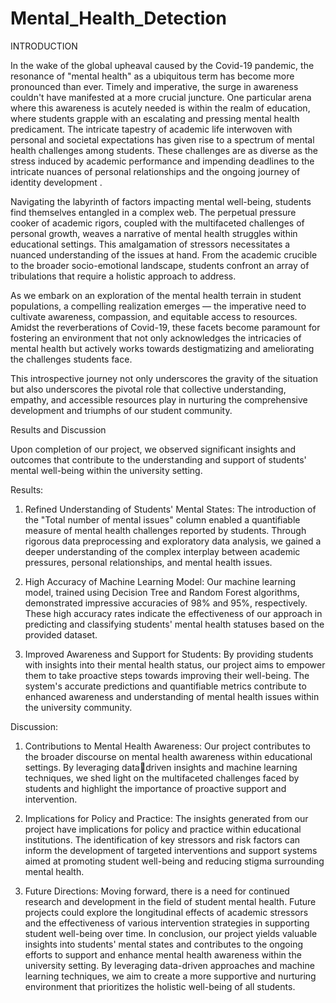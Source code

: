# Mental_Health_Detection

INTRODUCTION

In the wake of the global upheaval caused by the Covid-19 pandemic, the resonance of "mental 
health" as a ubiquitous term has become more pronounced than ever. Timely and imperative, 
the surge in awareness couldn't have manifested at a more crucial juncture. One particular arena 
where this awareness is acutely needed is within the realm of education, where students grapple 
with an escalating and pressing mental health predicament. The intricate tapestry of academic 
life interwoven with personal and societal expectations has given rise to a spectrum of mental 
health challenges among students. These challenges are as diverse as the stress induced by 
academic performance and impending deadlines to the intricate nuances of personal 
relationships and the ongoing journey of identity development .

Navigating the labyrinth of factors impacting mental well-being, students find themselves 
entangled in a complex web. The perpetual pressure cooker of academic rigors, coupled with 
the multifaceted challenges of personal growth, weaves a narrative of mental health struggles 
within educational settings. This amalgamation of stressors necessitates a nuanced 
understanding of the issues at hand. From the academic crucible to the broader socio-emotional 
landscape, students confront an array of tribulations that require a holistic approach to address.

As we embark on an exploration of the mental health terrain in student populations, a 
compelling realization emerges — the imperative need to cultivate awareness, compassion, and 
equitable access to resources. Amidst the reverberations of Covid-19, these facets become 
paramount for fostering an environment that not only acknowledges the intricacies of mental 
health but actively works towards destigmatizing and ameliorating the challenges students face. 

This introspective journey not only underscores the gravity of the situation but also underscores 
the pivotal role that collective understanding, empathy, and accessible resources play in 
nurturing the comprehensive development and triumphs of our student community.

Results and Discussion

Upon completion of our project, we observed significant insights and outcomes that contribute 
to the understanding and support of students' mental well-being within the university setting.

Results:

1. Refined Understanding of Students' Mental States: The introduction of the "Total 
number of mental issues" column enabled a quantifiable measure of mental health 
challenges reported by students. Through rigorous data preprocessing and exploratory 
data analysis, we gained a deeper understanding of the complex interplay between 
academic pressures, personal relationships, and mental health issues.

2. High Accuracy of Machine Learning Model: Our machine learning model, trained 
using Decision Tree and Random Forest algorithms, demonstrated impressive 
accuracies of 98% and 95%, respectively. These high accuracy rates indicate the 
effectiveness of our approach in predicting and classifying students' mental health 
statuses based on the provided dataset.

3. Improved Awareness and Support for Students: By providing students with insights 
into their mental health status, our project aims to empower them to take proactive steps 
towards improving their well-being. The system's accurate predictions and quantifiable 
metrics contribute to enhanced awareness and understanding of mental health issues 
within the university community.

Discussion:

1. Contributions to Mental Health Awareness: Our project contributes to the broader 
discourse on mental health awareness within educational settings. By leveraging datadriven insights and machine learning techniques, we shed light on the multifaceted 
challenges faced by students and highlight the importance of proactive support and 
intervention.

2. Implications for Policy and Practice: The insights generated from our project have 
implications for policy and practice within educational institutions. The identification 
of key stressors and risk factors can inform the development of targeted interventions 
and support systems aimed at promoting student well-being and reducing stigma 
surrounding mental health.

3. Future Directions: Moving forward, there is a need for continued research and 
development in the field of student mental health. Future projects could explore the 
longitudinal effects of academic stressors and the effectiveness of various intervention 
strategies in supporting student well-being over time.
In conclusion, our project yields valuable insights into students' mental states and contributes 
to the ongoing efforts to support and enhance mental health awareness within the university 
setting. By leveraging data-driven approaches and machine learning techniques, we aim to 
create a more supportive and nurturing environment that prioritizes the holistic well-being of 
all students.

